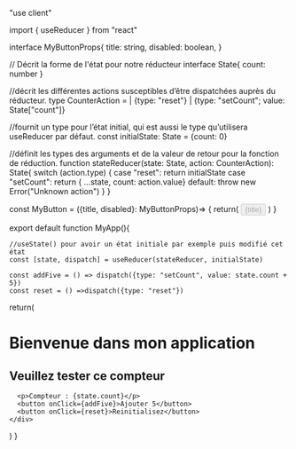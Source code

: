 "use client"


import { useReducer } from "react"

interface MyButtonProps{
  title: string,
  disabled: boolean,
}

// Décrit la forme de l'état pour notre réducteur
interface State{
  count: number
}

//décrit les différentes actions susceptibles d’être dispatchées auprès du réducteur.
type CounterAction = 
  | {type: "reset"}
  | {type: "setCount"; value: State["count"]}

  //fournit un type pour l’état initial, qui est aussi le type qu’utilisera useReducer par défaut.
  const initialState: State = {count: 0}

  //définit les types des arguments et de la valeur de retour pour la fonction de réduction.
  function stateReducer(state: State, action: CounterAction): State{
    switch (action.type) {
      case "reset":
        return initialState
      case "setCount":
        return { ...state, count: action.value}
      default:
        throw new Error("Unknown action")
    }
  }


const MyButton = ({title, disabled}: MyButtonProps)=> {
  return(
    <button disabled= {disabled}>{title}</button>
  )
}

export default function MyApp(){
    
    //useState() pour avoir un état initiale par exemple puis modifié cet état
    const [state, dispatch] = useReducer(stateReducer, initialState)

    const addFive = () => dispatch({type: "setCount", value: state.count + 5})
    const reset = () =>dispatch({type: "reset"})

  return(
    <div>
      <h1>Bienvenue dans mon application </h1>
      <MyButton title="Je suis un boutton" disabled={false}/>
      <h2>Veuillez tester ce compteur</h2>

      <p>Compteur : {state.count}</p>
      <button onClick={addFive}>Ajouter 5</button>
      <button onClick={reset}>Reinitialisez</button>
    </div>
  )
}